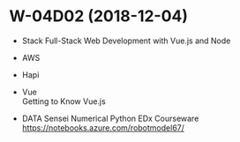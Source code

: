 # W-04D02 (2018-12-04)
* Stack
	Full-Stack Web Development with Vue.js and Node
* AWS

* Hapi

* Vue	
	Getting to Know Vue.js
* DATA Sensei
	Numerical Python
	EDx Courseware
		https://notebooks.azure.com/robotmodel67/